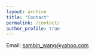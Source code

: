 ```yaml
---
layout: archive
title: "Contact"
permalink: /contact/
author_profile: true
---
```

Email: sambin_wang@yahoo.com

